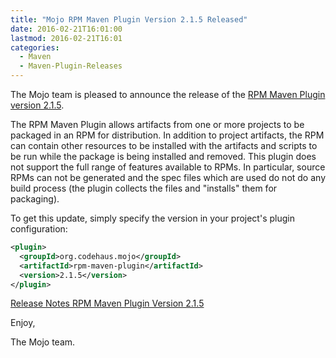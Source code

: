 ```yaml
---
title: "Mojo RPM Maven Plugin Version 2.1.5 Released"
date: 2016-02-21T16:01:00
lastmod: 2016-02-21T16:01
categories:
  - Maven
  - Maven-Plugin-Releases
---
```

The Mojo team is pleased to announce the release of the 
[RPM Maven Plugin version 2.1.5](https://mojo.codehaus.org/rpm-maven-plugin/).

The RPM Maven Plugin allows artifacts from one or more projects to be packaged
in an RPM for distribution. In addition to project artifacts, the RPM can
contain other resources to be installed with the artifacts and scripts to be
run while the package is being installed and removed. This plugin does not
support the full range of features available to RPMs. In particular, source
RPMs can not be generated and the spec files which are used do not do any build
process (the plugin collects the files and "installs" them for packaging).


To get this update, simply specify the version in your project's plugin
configuration:

```xml
<plugin>
  <groupId>org.codehaus.mojo</groupId>
  <artifactId>rpm-maven-plugin</artifactId>
  <version>2.1.5</version>
</plugin>
```

[Release Notes RPM Maven Plugin Version 2.1.5](https://github.com/mojohaus/rpm-maven-plugin/issues?q=milestone%3A2.1.5+is%3Aclosed)

Enjoy,

The Mojo team.

